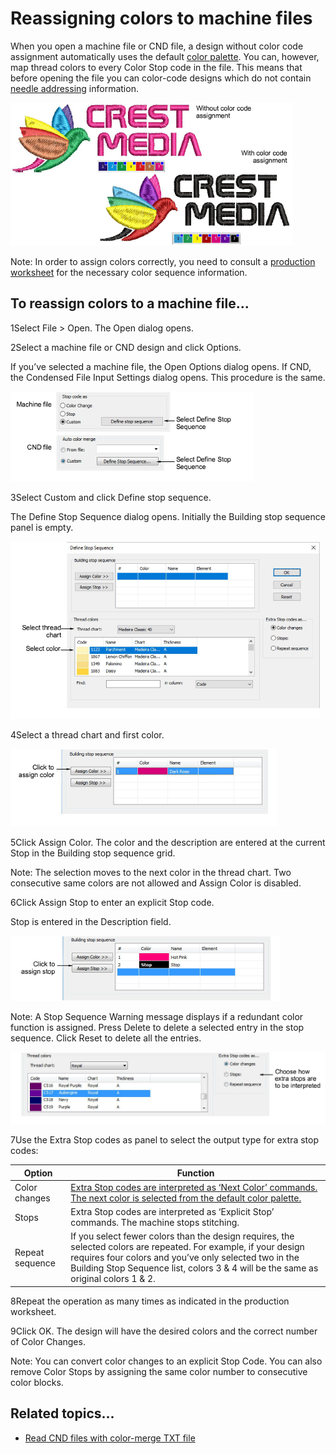 # Reassigning colors to machine files

When you open a machine file or CND file, a design without color code assignment automatically uses the default [color palette](../../glossary/glossary). You can, however, map thread colors to every Color Stop code in the file. This means that before opening the file you can color-code designs which do not contain [needle addressing](../../glossary/glossary) information.

![convert00040.png](assets/convert00040.png)

Note: In order to assign colors correctly, you need to consult a [production worksheet](../../glossary/glossary) for the necessary color sequence information.

## To reassign colors to a machine file...

1Select File > Open. The Open dialog opens.

2Select a machine file or CND design and click Options.

If you’ve selected a machine file, the Open Options dialog opens. If CND, the Condensed File Input Settings dialog opens. This procedure is the same.

![convert00043.png](assets/convert00043.png)

3Select Custom and click Define stop sequence.

The Define Stop Sequence dialog opens. Initially the Building stop sequence panel is empty.

![DefineStopSequence.png](assets/DefineStopSequence.png)

4Select a thread chart and first color.

![convert00048.png](assets/convert00048.png)

5Click Assign Color. The color and the description are entered at the current Stop in the Building stop sequence grid.

Note: The selection moves to the next color in the thread chart. Two consecutive same colors are not allowed and Assign Color is disabled.

6Click Assign Stop to enter an explicit Stop code.

Stop is entered in the Description field.

![convert00051.png](assets/convert00051.png)

Note: A Stop Sequence Warning message displays if a redundant color function is assigned. Press Delete to delete a selected entry in the stop sequence. Click Reset to delete all the entries.

![convert00054.png](assets/convert00054.png)

7Use the Extra Stop codes as panel to select the output type for extra stop codes:

| Option          | Function                                                                                                                                                                                                                                                         |
| --------------- | ---------------------------------------------------------------------------------------------------------------------------------------------------------------------------------------------------------------------------------------------------------------- |
| Color changes   | [Extra Stop codes are interpreted as ‘Next Color’ commands. The next color is selected from the default color palette.](../../glossary/glossary)                                                                                                                 |
| Stops           | Extra Stop codes are interpreted as ‘Explicit Stop’ commands. The machine stops stitching.                                                                                                                                                                       |
| Repeat sequence | If you select fewer colors than the design requires, the selected colors are repeated. For example, if your design requires four colors and you’ve only selected two in the Building Stop Sequence list, colors 3 & 4 will be the same as original colors 1 & 2. |

8Repeat the operation as many times as indicated in the production worksheet.

9Click OK. The design will have the desired colors and the correct number of Color Changes.

Note: You can convert color changes to an explicit Stop Code. You can also remove Color Stops by assigning the same color number to consecutive color blocks.

## Related topics...

- [Read CND files with color-merge TXT file](Read_CND_files_with_color-merge_TXT_file)
